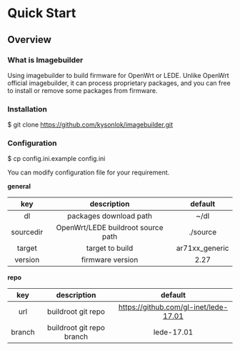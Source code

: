 # Quick Start  

## Overview  

### What is Imagebuilder  

Using imagebuilder to build firmware for OpenWrt or LEDE. Unlike OpenWrt
official imagebuilder, it can process proprietary packages, and you can
free to install or remove some packages from firmware.  

### Installation  

$ git clone https://github.com/kysonlok/imagebuilder.git  

### Configuration  

$ cp config.ini.example config.ini  

You can modify configuration file for your requirement.  

**general**  

| key  | description | default |
| :---: | :---: | :---: |
| dl | packages download path | ~/dl |
| sourcedir | OpenWrt/LEDE buildroot source path | ./source |
| target | target to build | ar71xx_generic |
| version | firmware version | 2.27 |  

**repo**  

| key  | description | default |
| :---: | :---: | :---: |
| url | buildroot git repo | https://github.com/gl-inet/lede-17.01 |
| branch | buildroot git repo branch | lede-17.01 |  


